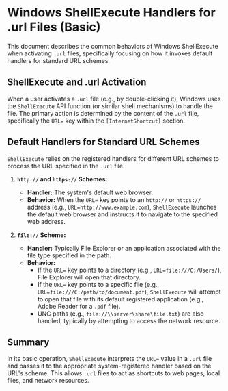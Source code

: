 # Windows ShellExecute Handlers for .url Files (Basic)

This document describes the common behaviors of Windows ShellExecute when activating `.url` files, specifically focusing on how it invokes default handlers for standard URL schemes.

## ShellExecute and .url Activation

When a user activates a `.url` file (e.g., by double-clicking it), Windows uses the `ShellExecute` API function (or similar shell mechanisms) to handle the file. The primary action is determined by the content of the `.url` file, specifically the `URL=` key within the `[InternetShortcut]` section.

## Default Handlers for Standard URL Schemes

`ShellExecute` relies on the registered handlers for different URL schemes to process the URL specified in the `.url` file.

1.  **`http://` and `https://` Schemes:**
    *   **Handler:** The system's default web browser.
    *   **Behavior:** When the `URL=` key points to an `http://` or `https://` address (e.g., `URL=http://www.example.com`), `ShellExecute` launches the default web browser and instructs it to navigate to the specified web address.

2.  **`file://` Scheme:**
    *   **Handler:** Typically File Explorer or an application associated with the file type specified in the path.
    *   **Behavior:**
        *   If the `URL=` key points to a directory (e.g., `URL=file:///C:/Users/`), File Explorer will open that directory.
        *   If the `URL=` key points to a specific file (e.g., `URL=file:///C:/path/to/document.pdf`), `ShellExecute` will attempt to open that file with its default registered application (e.g., Adobe Reader for a `.pdf` file).
        *   UNC paths (e.g., `file://\\server\share\file.txt`) are also handled, typically by attempting to access the network resource.

## Summary

In its basic operation, `ShellExecute` interprets the `URL=` value in a `.url` file and passes it to the appropriate system-registered handler based on the URL's scheme. This allows `.url` files to act as shortcuts to web pages, local files, and network resources.
